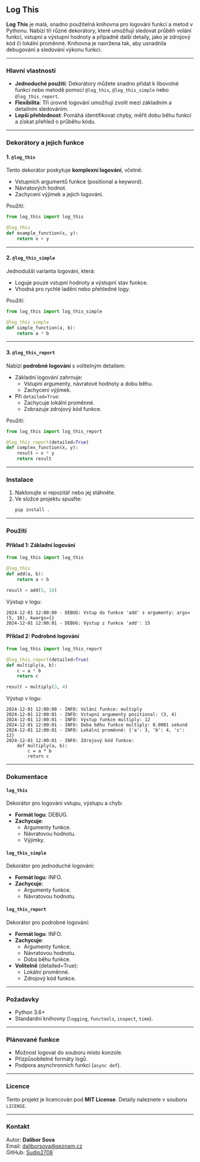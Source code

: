## Log This

**Log This** je malá, snadno použitelná knihovna pro logování funkcí a metod v Pythonu. Nabízí tři různé dekorátory, které umožňují sledovat průběh volání funkcí, vstupní a výstupní hodnoty a případně další detaily, jako je zdrojový kód či lokální proměnné. Knihovna je navržena tak, aby usnadnila debugování a sledování výkonu funkcí.

---

### Hlavní vlastnosti

- **Jednoduché použití**: Dekorátory můžete snadno přidat k libovolné funkci nebo metodě pomocí `@log_this`, `@log_this_simple` nebo `@log_this_report`.
- **Flexibilita**: Tři úrovně logování umožňují zvolit mezi základním a detailním sledováním.
- **Lepší přehlednost**: Pomáhá identifikovat chyby, měřit dobu běhu funkcí a získat přehled o průběhu kódu.

---

### Dekorátory a jejich funkce

#### 1. `@log_this`
Tento dekorátor poskytuje **komplexní logování**, včetně:
- Vstupních argumentů funkce (positional a keyword).
- Návratových hodnot.
- Zachycení výjimek a jejich logování.

Použití:
```python
from log_this import log_this

@log_this
def example_function(x, y):
    return x + y
```

---

#### 2. `@log_this_simple`
Jednodušší varianta logování, která:
- Loguje pouze vstupní hodnoty a výstupní stav funkce.
- Vhodná pro rychlé ladění nebo přehledné logy.

Použití:
```python
from log_this import log_this_simple

@log_this_simple
def simple_function(a, b):
    return a * b
```

---

#### 3. `@log_this_report`
Nabízí **podrobné logování** s volitelným detailem:
- Základní logování zahrnuje:
  - Vstupní argumenty, návratové hodnoty a dobu běhu.
  - Zachycení výjimek.
- Při `detailed=True`:
  - Zachycuje lokální proměnné.
  - Zobrazuje zdrojový kód funkce.

Použití:
```python
from log_this import log_this_report

@log_this_report(detailed=True)
def complex_function(x, y):
    result = x * y
    return result
```

---

### Instalace

1. Naklonujte si repozitář nebo jej stáhněte.
2. Ve složce projektu spusťte:
   ```bash
   pip install .
   ```

---

### Použití

#### Příklad 1: Základní logování
```python
from log_this import log_this

@log_this
def add(a, b):
    return a + b

result = add(5, 10)
```

Výstup v logu:
```
2024-12-01 12:00:00 - DEBUG: Vstup do funkce 'add' s argumenty: args=(5, 10), kwargs={}
2024-12-01 12:00:01 - DEBUG: Výstup z funkce 'add': 15
```

#### Příklad 2: Podrobné logování
```python
from log_this import log_this_report

@log_this_report(detailed=True)
def multiply(a, b):
    c = a * b
    return c

result = multiply(3, 4)
```

Výstup v logu:
```
2024-12-01 12:00:00 - INFO: Volání funkce: multiply
2024-12-01 12:00:01 - INFO: Vstupní argumenty positional: (3, 4)
2024-12-01 12:00:01 - INFO: Výstup funkce multiply: 12
2024-12-01 12:00:01 - INFO: Doba běhu funkce multiply: 0.0001 sekund
2024-12-01 12:00:01 - INFO: Lokální proměnné: {'a': 3, 'b': 4, 'c': 12}
2024-12-01 12:00:01 - INFO: Zdrojový kód funkce:
    def multiply(a, b):
        c = a * b
        return c
```

---

### Dokumentace

#### `log_this`
Dekorátor pro logování vstupu, výstupu a chyb:
- **Formát logu**: DEBUG.
- **Zachycuje**:
  - Argumenty funkce.
  - Návratovou hodnotu.
  - Výjimky.

#### `log_this_simple`
Dekorátor pro jednoduché logování:
- **Formát logu**: INFO.
- **Zachycuje**:
  - Argumenty funkce.
  - Návratovou hodnotu.

#### `log_this_report`
Dekorátor pro podrobné logování:
- **Formát logu**: INFO.
- **Zachycuje**:
  - Argumenty funkce.
  - Návratovou hodnotu.
  - Doba běhu funkce.
- **Volitelně** (detailed=True):
  - Lokální proměnné.
  - Zdrojový kód funkce.

---

### Požadavky

- Python 3.6+
- Standardní knihovny (`logging`, `functools`, `inspect`, `time`).

---

### Plánované funkce

- Možnost logovat do souboru místo konzole.
- Přizpůsobitelné formáty logů.
- Podpora asynchronních funkcí (`async def`).

---

### Licence

Tento projekt je licencován pod **MIT License**. Detaily naleznete v souboru `LICENSE`.

---

### Kontakt

Autor: **Dalibor Sova**  
Email: [daliborsova@seznam.cz](daliborsova@seznam.cz)  
GitHub: [Sudip2708](https://github.com/Sudip2708)



